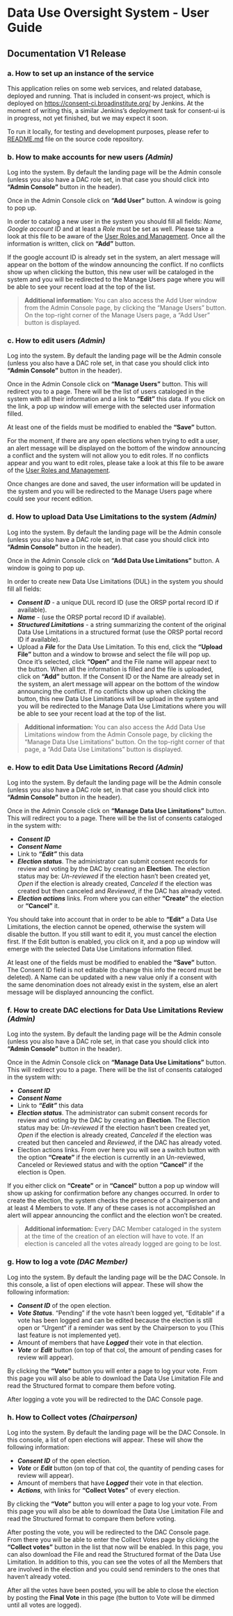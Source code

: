 # Data Use Oversight System - User Guide
## Documentation V1 Release

### a. How to set up an instance of the service
This application relies on some web services, and related database, deployed and running.  That is included in consent-ws project, which is deployed on https://consent-ci.broadinstitute.org/ by Jenkins. At the moment of writing this, a similar Jenkins’s deployment task for consent-ui is in progress, not yet finished, but we may expect it soon. 

To run it locally, for testing and development purposes, please refer to [README.md](https://github.com/broadinstitute/consent-ui/blob/develop/README.md) file on the source code repository.

### b. How to make accounts for new users *(Admin)*
Log into the system. By default the landing page will be the Admin console (unless you also have a DAC role set, in that case you should click into **“Admin Console”** button in the header).

Once in the Admin Console click on **“Add User”** button. A window is going to pop up.

In order to catalog a new user in the system you should fill all fields: *Name, Google account ID* and at least a *Role* must be set as well. Please take a look at this file to be aware of the [User Roles and Management](https://github.com/broadinstitute/genomebridge-consent/tree/master/consent-ws/docs/UserRolesandManagement-V1Release.md). Once all the information is written, click on **“Add”** button. 

If the google account ID is already set in the system, an alert message will appear on the bottom of the window announcing the conflict. If no conflicts show up when clicking the button, this new user will be cataloged in the system and you will be redirected to the Manage Users page where you will be able to see your recent load at the top of the list.

>**Additional information:** You can also access the Add User window from the Admin Console page, by clicking the “Manage Users” button. On the top-right corner of the Manage Users page, a “Add User” button is displayed. 

### c. How to edit users *(Admin)*
Log into the system. By default the landing page will be the Admin console (unless you also have a DAC role set, in that case you should click into **“Admin Console”** button in the header).

Once in the Admin Console click on **“Manage Users”** button. This will redirect you to a page. There will be the list of users cataloged in the system with all their information and a link to **“Edit”** this data. If you click on the link, a pop up window will emerge with the selected user information filled.

At least one of the fields must be modified to enabled the **“Save”** button.

For the moment, if there are any open elections when trying to edit a user, an alert message will be displayed on the bottom of the window announcing a conflict and the system will not allow you to edit roles. If no conflicts appear and you want to edit roles, please take a look at this file to be aware of the [User Roles and Management](https://github.com/broadinstitute/genomebridge-consent/tree/master/consent-ws/docs/UserRolesandManagement-V1Release.md).

Once changes are done and saved, the user information will be updated in the system and you will be redirected to the Manage Users page where could see your recent edition.

### d. How to upload Data Use Limitations to the system *(Admin)*
Log into the system. By default the landing page will be the Admin console (unless you also have a DAC role set, in that case you should click into **“Admin Console”** button in the header).

Once in the Admin Console click on **“Add Data Use Limitations”** button. A window is going to pop up.

In order to create new Data Use Limitations (DUL) in the system you should fill all fields: 

* ***Consent ID*** - a unique DUL record ID  (use the ORSP portal record ID if available).  
* ***Name*** - (use the ORSP portal record ID if available).
* ***Structured Limitations*** - a string summarizing the content of the original Data Use Limitations in a structured format (use the ORSP portal record ID if available). 
* Upload a ***File*** for the Data Use Limitation. To this end, click the **“Upload File”** button and a window to browse and select the file will pop up. Once it’s selected, click **“Open”** and the File name will appear next to the button. When all the information is filled and the file is uploaded, click on **“Add”** button. If the Consent ID or the Name are already set in the system, an alert message will appear on the bottom of the window announcing the conflict. If no conflicts show up when clicking the button, this new Data Use Limitations will be upload in the system and you will be redirected to the Manage Data Use Limitations where you will be able to see your recent load at the top of the list.

>**Additional information:** You can also access the Add Data Use Limitations window from the Admin Console page, by clicking the “Manage Data Use Limitations” button. On the top-right corner of that page, a “Add Data Use Limitations” button is displayed. 

### e. How to edit Data Use Limitations Record *(Admin)*
Log into the system. By default the landing page will be the Admin console (unless you also have a DAC role set, in that case you should click into **“Admin Console”** button in the header).

Once in the Admin Console click on **“Manage Data Use Limitations”** button. This will redirect you to a page. There will be the list of consents cataloged in the system with:

* ***Consent ID***
* ***Consent Name***
* Link to ***“Edit”*** this data
* ***Election status***. The administrator can submit consent records for review and voting by the DAC by creating an **Election**. The election status  may be: *Un-reviewed* if the election hasn’t been created yet, *Open* if the election is already created, *Canceled* if the election was created but then canceled and *Reviewed*, if the DAC has already voted. 
* ***Election actions*** links. From where you can either **“Create”** the election or **“Cancel”** it.

You should take into account that in order to be able to **“Edit”** a Data Use Limitations, the election cannot be opened, otherwise the system will disable the button. If you still want to edit it, you must cancel the election first. If the Edit button is enabled, you click on it, and a pop up window will emerge with the selected Data Use Limitations information filled.

At least one of the fields must be modified to enabled the **“Save”** button. The Consent ID field is not editable (to change this info the record must be deleted).  A Name can be updated with a new value only if a consent with the same denomination does not already exist in the system,  else an alert message will be displayed announcing the conflict.

### f. How to create DAC elections for Data Use Limitations Review *(Admin)*
Log into the system. By default the landing page will be the Admin console (unless you also have a DAC role set, in that case you should click into **“Admin Console”** button in the header).

Once in the Admin Console click on **“Manage Data Use Limitations”** button. This will redirect you to a page. There will be the list of consents cataloged in the system with:

* ***Consent ID***
* ***Consent Name***
* Link to ***“Edit”*** this data
* ***Election status***. The administrator can submit consent records for review and voting by the DAC by creating an **Election**. The Election status may be: *Un-reviewed* if the election hasn’t been created yet, *Open* if the election is already created, *Canceled* if the election was created but then canceled and *Reviewed*, if the DAC has already voted. 
* Election actions links. From over here you will see a switch button with the option **“Create”** if the election is currently in an Un-reviewed, Canceled or Reviewed status and with the option **“Cancel”** if the election is Open.

If you either click on **“Create”** or in **“Cancel”** button a pop up window will show up asking for confirmation before any changes occurred. In order to create the election, the system checks the presence of a Chairperson and at least 4 Members to vote. If any of these cases is not accomplished an alert will appear announcing the conflict and the election won’t be created.

>**Additional information:** Every DAC Member cataloged in the system at the time of the creation of an election will have to vote.
If an election is canceled all the votes already logged are going to be lost.

### g. How to log a vote *(DAC Member)*
Log into the system. By default the landing page will be the DAC Console. In this console, a list of open elections will appear. These will show the following information:

* ***Consent ID*** of the open election.
* ***Vote Status***. “Pending” if the vote hasn’t been logged yet, “Editable” if a vote has been logged and can be edited because the election is still open or “Urgent“ if a reminder was sent by the Chairperson to you (This last feature is not implemented yet).
* Amount of members that have ***Logged*** their vote in that election.
* ***Vote*** or ***Edit*** button (on top of that col, the amount of pending cases for review will appear). 

By clicking the **“Vote”** button you will enter a page to log your vote. From this page you will also be able to download the Data Use Limitation File and read the Structured format to compare them before voting.

After logging a vote you will be redirected to the DAC Console page.

### h. How to Collect votes *(Chairperson)*
Log into the system. By default the landing page will be the DAC Console. In this console, a list of open elections will appear. These will show the following information:

* ***Consent ID*** of the open election.
* ***Vote*** or ***Edit*** button (on top of that col, the quantity of pending cases for review will appear). 
* Amount of members that have ***Logged*** their vote in that election.
* ***Actions***, with links for **“Collect Votes”** of every election.

By clicking the **“Vote”** button you will enter a page to log your vote. From this page you will also be able to download the Data Use Limitation File and read the Structured format to compare them before voting.

After posting the vote, you will be redirected to the DAC Console page. From there you will be able to enter the Collect Votes page by clicking the **“Collect votes”** button in the list that now will be enabled. In this page, you can also download the File and read the Structured format of the Data Use Limitation. In addition to this, you can see the votes of all the Members that are involved in the election and you could send reminders to the ones that haven’t already voted. 


After all the votes have been posted, you will be able to close the election by posting the **Final Vote** in this page (the button to Vote will be dimmed until all votes are logged).





